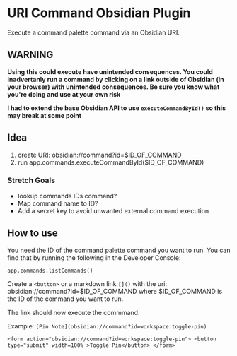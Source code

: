 # URI Command Obsidian Plugin
Execute a command palette command via an Obsidian URI.

## WARNING
**Using this could execute have unintended consequences. You could inadvertanly run a command by clicking on a link outside of Obsidian (in your browser) with unintended consequences. Be sure you know what you're doing and use at your own risk**

**I had to extend the base Obsidian API to use `executeCommandById()` so this may break at some point**

## Idea

1. create URI: obsidian://command?id=$ID_OF_COMMAND
2. run app.commands.executeCommandById($ID_OF_COMMAND)

### Stretch Goals
- lookup commands IDs command?
- Map command name to ID?
- Add a secret key to avoid unwanted external command execution

## How to use

You need the ID of the command palette command you want to run. You can find that by running the following in the Developer Console:

`app.commands.listCommands()`

Create a `<button>` or a markdown link `[]()` with the uri: obsidian://command?id=$ID_OF_COMMAND where $ID_OF_COMMAND is the ID of the command you want to run.

The link should now execute the commmand.

Example:
`[Pin Note](obsidian://command?id=workspace:toggle-pin)`

```
<form action="obsidian://command?id=workspace:toggle-pin"> <button type="submit" width=100% >Toggle Pin</button> </form>
```
